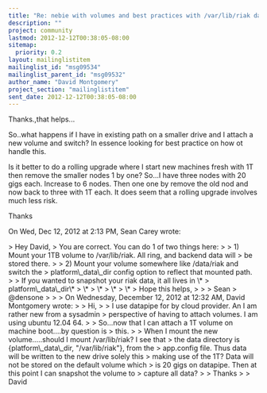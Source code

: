 ```yaml
---
title: "Re: nebie with volumes and best practices with /var/lib/riak data	directory"
description: ""
project: community
lastmod: 2012-12-12T00:38:05-08:00
sitemap:
  priority: 0.2
layout: mailinglistitem
mailinglist_id: "msg09534"
mailinglist_parent_id: "msg09532"
author_name: "David Montgomery"
project_section: "mailinglistitem"
sent_date: 2012-12-12T00:38:05-08:00
---
```



Thanks.,that helps...

So..what happens if I have in existing path on a smaller drive and I
attach a new volume and switch? In essence looking for best practice on
how ot handle this.

Is it better to do a rolling upgrade where I start new machines fresh with
1T then remove the smaller nodes 1 by one? So...I have three nodes with 20
gigs each. Increase to 6 nodes. Then one one by remove the old nod and
now back to three with 1T each. It does seem that a rolling upgrade
involves much less risk.

Thanks

On Wed, Dec 12, 2012 at 2:13 PM, Sean Carey  wrote:

&gt; Hey David,
&gt; You are correct. You can do 1 of two things here:
&gt;
&gt; 1) Mount your 1TB volume to /var/lib/riak. All ring, and backend data will
&gt; be stored there.
&gt;
&gt; 2) Mount your volume somewhere like /data/riak and switch the
&gt; platform\\_data\\_dir config option to reflect that mounted path.
&gt;
&gt; If you wanted to snapshot your riak data, it all lives in \\*
&gt; platform\\_data\\_dir\\*
&gt; \\*
&gt; \\*
&gt; \\*
&gt; \\*
&gt; Hope this helps,
&gt;
&gt;
&gt; Sean
&gt; @densone
&gt;
&gt;
&gt; On Wednesday, December 12, 2012 at 12:32 AM, David Montgomery wrote:
&gt;
&gt; Hi,
&gt;
&gt; I use datapipe for by cloud provider. An I am rather new from a sysadmin
&gt; perspective of having to attach volumes. I am using ubuntu 12.04 64.
&gt;
&gt; So...now that I can attach a 1T volume on machine boot....by question is
&gt; this.
&gt;
&gt; When I mount the new volume.....should I mount /var/lib/riak? I see that
&gt; the data directory is {platform\\_data\\_dir, "/var/lib/riak"}, from the
&gt; app.config file. Thus data will be written to the new drive solely this
&gt; making use of the 1T? Data will not be stored on the default volume which
&gt; is 20 gigs on datapipe. Then at this point I can snapshot the volume to
&gt; capture all data?
&gt;
&gt; Thanks
&gt;
&gt; David

